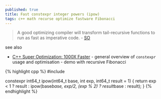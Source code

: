 ```yaml
---
published: true
title: Fast constexpr integer powers (ipow)
tags: c++ math recurse optimize fastware Fibonacci
---
```

> A good optimizing compiler will transform tail-recursive functions to run as fast as imperative code. - [SO](https://stackoverflow.com/questions/17719674/c11-fast-constexpr-integer-powers#17728525)

see also
- [C++ Super Optimization: 1000X Faster](https://www.youtube.com/watch?v=8-VZoXn8f9U) - general overview of `constexpr` usage and optimisation - demo with recursive Fibonacci

{% highlight cpp %}
#include <cstdint>

constexpr int64_t ipow(int64_t base, int exp, int64_t result = 1) {
  return exp < 1 ? result : ipow(base*base, exp/2, (exp % 2) ? result*base : result);
}
{% endhighlight %}

